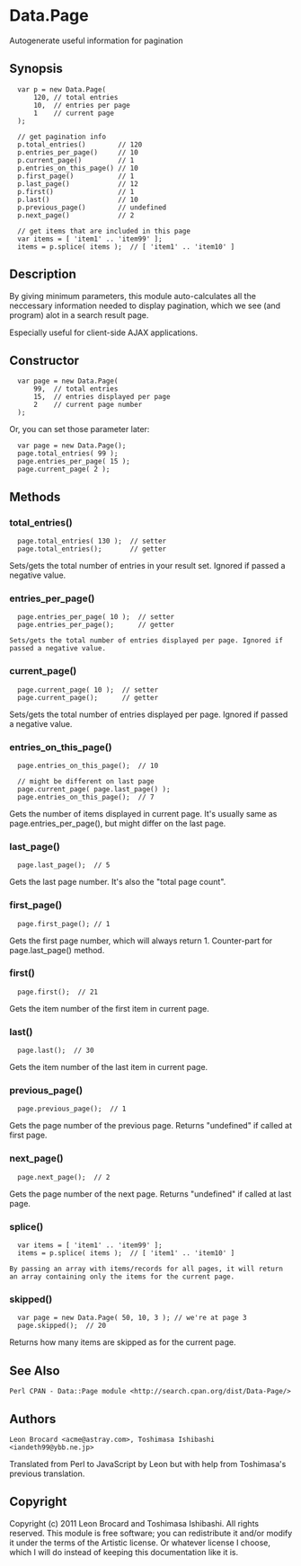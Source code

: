 
# Data.Page

Autogenerate useful information for pagination

## Synopsis

      var p = new Data.Page(
          120, // total entries
          10,  // entries per page
          1    // current page
      );

      // get pagination info
      p.total_entries()        // 120
      p.entries_per_page()     // 10
      p.current_page()         // 1
      p.entries_on_this_page() // 10
      p.first_page()           // 1
      p.last_page()            // 12
      p.first()                // 1
      p.last()                 // 10
      p.previous_page()        // undefined
      p.next_page()            // 2

      // get items that are included in this page
      var items = [ 'item1' .. 'item99' ];
      items = p.splice( items );  // [ 'item1' .. 'item10' ]

## Description

By giving minimum parameters, this module auto-calculates all the
neccessary information needed to display pagination, which we see (and
program) alot in a search result page.

Especially useful for client-side AJAX applications.

## Constructor

      var page = new Data.Page(
          99,  // total entries
          15,  // entries displayed per page
          2    // current page number
      );

Or, you can set those parameter later:

      var page = new Data.Page();
      page.total_entries( 99 );
      page.entries_per_page( 15 );
      page.current_page( 2 );

##  Methods

### total\_entries()

      page.total_entries( 130 );  // setter
      page.total_entries();       // getter

Sets/gets the total number of entries in your result set. Ignored if passed a negative value.

### entries\_per\_page()

      page.entries_per_page( 10 );  // setter
      page.entries_per_page();      // getter

    Sets/gets the total number of entries displayed per page. Ignored if passed a negative value.

### current\_page()

      page.current_page( 10 );  // setter
      page.current_page();      // getter

Sets/gets the total number of entries displayed per page. Ignored if
passed a negative value.

### entries\_on\_this\_page()

      page.entries_on_this_page();  // 10

      // might be different on last page
      page.current_page( page.last_page() );
      page.entries_on_this_page();  // 7

Gets the number of items displayed in current page. It's usually same as
page.entries\_per\_page(), but might differ on the last page.

### last\_page()

      page.last_page();  // 5

Gets the last page number. It's also the "total page count".

### first\_page()
      page.first_page(); // 1

Gets the first page number, which will always return 1. Counter-part for page.last\_page() method.

### first()

      page.first();  // 21

Gets the item number of the first item in current page.

### last()

      page.last();  // 30

Gets the item number of the last item in current page.

### previous\_page()

      page.previous_page();  // 1

Gets the page number of the previous page. Returns "undefined" if called at first page.

### next\_page()

      page.next_page();  // 2

Gets the page number of the next page. Returns "undefined" if called at last page.

### splice()

      var items = [ 'item1' .. 'item99' ];
      items = p.splice( items );  // [ 'item1' .. 'item10' ]

    By passing an array with items/records for all pages, it will return an array containing only the items for the current page.

### skipped()

      var page = new Data.Page( 50, 10, 3 ); // we're at page 3
      page.skipped();  // 20

Returns how many items are skipped as for the current page.

## See Also

    Perl CPAN - Data::Page module <http://search.cpan.org/dist/Data-Page/>

## Authors

    Leon Brocard <acme@astray.com>, Toshimasa Ishibashi <iandeth99@ybb.ne.jp>

Translated from Perl to JavaScript by Leon but with help from Toshimasa's previous translation.

## Copyright

Copyright (c) 2011 Leon Brocard and Toshimasa Ishibashi. All rights reserved. This module is free software; you can redistribute it and/or modify it under the terms of the Artistic license. Or whatever license I choose, which I will do instead of keeping this documentation like it is.


